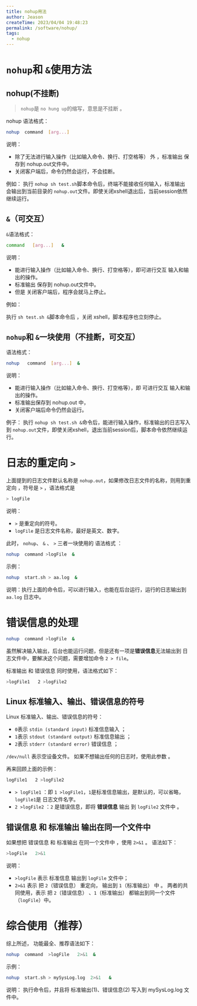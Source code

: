 ```yaml
---
title: nohup用法
author: Jeason
createTime: 2023/04/04 19:48:23
permalink: /software/nohup/
tags:
  - nohup
---
```

# `nohup`和 `&`使用方法

## nohup(不挂断)

> `nohup`是 `no hung up`的缩写，意思是不挂断 。

nohup 语法格式：

```sh
nohup  command  [arg...]
```

说明：

+ 除了无法进行输入操作（比如输入命令、换行、打空格等） 外 ，标准输出 保存到 nohup.out文件中。
+ 关闭客户端后，命令仍然会运行，不会挂断。

例如：
执行 `nohup sh test.sh`脚本命令后，终端不能接收任何输入，标准输出 会输出到当前目录的 `nohup.out`文件。即使关闭xshell退出后，当前session依然继续运行。

## `&`（可交互）

`&`语法格式：

```sh
command   [arg...]   &
```

说明：

+ 能进行输入操作（比如输入命令、换行、打空格等），即可进行交互 输入和输出的操作。
+ 标准输出 保存到 nohup.out文件中。
+ 但是 关闭客户端后，程序会就马上停止。

例如：

执行 `sh test.sh &`脚本命令后 ，关闭 xshell，脚本程序也立刻停止。

## `nohup`和 `&`一块使用（不挂断，可交互）

语法格式：

```sh
nohup   command  [arg...]  &
```

说明：

+ 能进行输入操作（比如输入命令、换行、打空格等），即 可进行交互 输入和输出的操作。
+ 标准输出保存到 nohup.out 中，
+ 关闭客户端后命令仍然会运行。

例子：
执行 `nohup sh test.sh &`命令后，能进行输入操作，标准输出的日志写入到 `nohup.out`文件，即使关闭xshell，退出当前session后，脚本命令依然继续运行。

# 日志的重定向 `>`

上面提到的日志文件默认名称是 `nohup.out`，如果修改日志文件的名称，则用到重定向 ，符号是 `>` ，语法格式是

```sh
> logFile
```

说明：

+ `>` 是重定向的符号。
+ `logFile` 是日志文件名称，最好是英文、数字。

此时， `nohup`、 `&` 、 `>` 三者一块使用的 语法格式 ：

```sh
nohup  command >logFile  &
```

示例：

```sh
nohup  start.sh > aa.log  &
```

说明：执行上面的命令后，可以进行输入，也能在后台运行，运行的日志输出到 `aa.log` 日志中。

# 错误信息的处理

```sh
nohup  command >logFile  &
```

虽然解决输入输出，后台也能运行问题，但是还有一项是**错误信息**无法输出到 日志文件中，要解决这个问题，需要增加命令 `2 > file`。

标准输出 和 错误信息 同时使用，语法格式如下：

```sh
>logFile1   2 >logFile2
```

## Linux 标准输入、输出、错误信息的符号

Linux 标准输入、输出、错误信息的符号：

+ `0`表示 `stdin (standard input)` 标准信息输入 ；
+ `1`表示 `stdout (standard output)` 标准信息输出 ；
+ `2`表示 `stderr (standard error)` 错误信息 ；

`/dev/null` 表示空设备文件。 如果不想输出任何的日志时，使用此参数 。

再来回顾上面的示例：

```sh
logFile1   2 >logFile2
```

+ `> logFile1` ：即 `1 >logFile1`，`1`是标准信息输出，是默认的，可以省略，`logFile1`是 日志文件名字。
+ `2 >logFile2` ：`2` 是错误信息，即将 **错误信息** 输出 到 `logFile2` 文件中 。

## 错误信息 和 标准输出 输出在同一个文件中

如果想把 错误信息 和 标准输出 在同一个文件中 ，使用 `2>&1` 。 语法如下：

```sh
>logFile   2>&1
```

说明：

+ `>logFile` 表示 标准信息 输出到 `logFile` 文件中；
+ `2>&1` 表示 把 `2`（错误信息） 重定向， 输出到 `1`（标准输出） 中 。
  两者的共同使用，表示 把 `2`（错误信息） 、`1`（标准输出） 都输出到同一个文件（`logFile`）中。

# 综合使用（推荐）

综上所述， 功能最全、推荐语法如下：

```sh
nohup  command  >logFile   2>&1  &
```

示例：

```sh
nohup  start.sh > mySysLog.log  2>&1   &
```

说明： 执行命令后，并且将 标准输出(1)、错误信息(2) 写入到 mySysLog.log 文件中。
